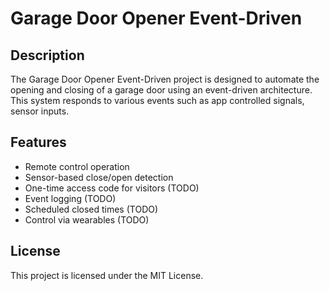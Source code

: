 # Garage Door Opener Event-Driven

## Description
The Garage Door Opener Event-Driven project is designed to automate the opening and closing of a garage door using an event-driven architecture. This system responds to various events such as app controlled signals, sensor inputs.

## Features
- Remote control operation
- Sensor-based close/open detection
- One-time access code for visitors (TODO)
- Event logging (TODO)
- Scheduled closed times (TODO)
- Control via wearables (TODO)


## License
This project is licensed under the MIT License.